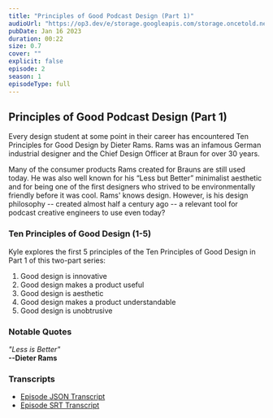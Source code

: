 ```yaml
---
title: "Principles of Good Podcast Design (Part 1)"
audioUrl: "https://op3.dev/e/storage.googleapis.com/storage.oncetold.net/80000018/20800033/nes002-principles-of-good-podcast-design-part1.mp3"
pubDate: Jan 16 2023
duration: 00:22
size: 0.7
cover: ""
explicit: false
episode: 2
season: 1
episodeType: full
---
```


## Principles of Good Podcast Design (Part 1)

Every design student at some point in their career has encountered Ten Principles for Good Design by Dieter Rams. Rams was an infamous German industrial designer and the Chief Design Officer at Braun for over 30 years.

Many of the consumer products Rams created for Brauns are still used today. He was also well known for his “Less but Better” minimalist aesthetic and for being one of the first designers who strived to be environmentally friendly before it was cool. Rams' knows design. However, is his design philosophy -- created almost half a century ago -- a relevant tool for podcast creative engineers to use even today?

### Ten Principles of Good Design (1-5)

Kyle explores the first 5 principles of the Ten Principles of Good Design in Part 1 of this two-part series:

1. Good design is innovative
2. Good design makes a product useful
3. Good design is aesthetic
4. Good design makes a product understandable
5. Good design is unobtrusive

### Notable Quotes

_"Less is Better"_<br />
**--Dieter Rams**

### Transcripts

- [Episode JSON Transcript](https://storage.googleapis.com/storage.oncetold.net/80000018/20800033/transcript.json)
- [Episode SRT Transcript](https://storage.googleapis.com/storage.oncetold.net/80000018/20800033/transcript.srt)
